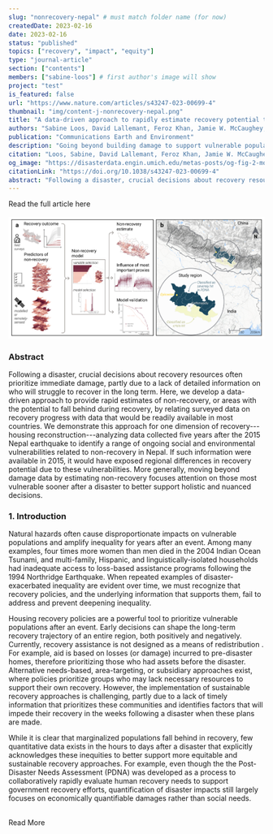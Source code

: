 ```yaml
---
slug: "nonrecovery-nepal" # must match folder name (for now)
createdDate: 2023-02-16
date: 2023-02-16
status: "published"
topics: ["recovery", "impact", "equity"]
type: "journal-article"
section: ["contents"]
members: ["sabine-loos"] # first author's image will show
project: "test"
is_featured: false
url: "https://www.nature.com/articles/s43247-023-00699-4"
thumbnail: "img/content-j-nonrecovery-nepal.png"
title: "A data-driven approach to rapidly estimate recovery potential to go beyond building damage after disasters"
authors: "Sabine Loos, David Lallemant, Feroz Khan, Jamie W. McCaughey, Robert Banick, Nama Budhathoki and Jack W. Baker "
publication: "Communications Earth and Environment"
description: "Going beyond building damage to support vulnerable populations' recovery needs after a disaster."
citation: "Loos, Sabine, David Lallemant, Feroz Khan, Jamie W. McCaughey, Robert Banick, Nama Budhathoki, and Jack W. Baker. “A Data-Driven Approach to Rapidly Estimate Recovery Potential to Go beyond Building Damage after Disasters.” Communications Earth and Environment 4, no. 1 (February 16, 2023): 1–12."
og_image: "https://disasterdata.engin.umich.edu/metas-posts/og-fig-2-model.png"
citationLink: "https://doi.org/10.1038/s43247-023-00699-4"
abstract: "Following a disaster, crucial decisions about recovery resources often prioritize immediate damage, partly due to a lack of detailed information on who will struggle to recover in the long term. Here, we develop a data-driven approach to provide rapid estimates of non-recovery, or areas with the potential to fall behind during recovery, by relating surveyed data on recovery progress with data that would be readily available in most countries. We demonstrate this approach for one dimension of recovery—housing reconstruction—analyzing data collected five years after the 2015 Nepal earthquake to identify a range of ongoing social and environmental vulnerabilities related to non-recovery in Nepal. If such information were available in 2015, it would have exposed regional differences in recovery potential due to these vulnerabilities. More generally, moving beyond damage data by estimating non-recovery focuses attention on those most vulnerable sooner after a disaster to better support holistic and nuanced decisions."
---
```

<Link is-button doOpenInNewTab to="https://www.nature.com/articles/s43247-023-00699-4"> Read the full article here </Link>

<br/>
<br/>

<div class="hero-wrapper">
    <!-- Not totally sure why the public paths are failing the build rn. Todo. -->
    <img src="./fig2-model.png" :style="{maxWidth: '900px', margin: '0 auto'}"/>
</div>




### Abstract
Following a disaster, crucial decisions about recovery resources often prioritize immediate damage, partly due to a lack of detailed information on who will struggle to recover in the long term. Here, we develop a data-driven approach to provide rapid estimates of non-recovery, or areas with the potential to fall behind during recovery, by relating surveyed data on recovery progress with data that would be readily available in most countries. We demonstrate this approach for one dimension of recovery---housing reconstruction---analyzing data collected five years after the 2015 Nepal earthquake to identify a range of ongoing social and environmental vulnerabilities related to non-recovery in Nepal. If such information were available in 2015, it would have exposed regional differences in recovery potential due to these vulnerabilities. More generally, moving beyond damage data by estimating non-recovery focuses attention on those most vulnerable sooner after a disaster to better support holistic and nuanced decisions.

### 1. Introduction
Natural hazards often cause disproportionate impacts on vulnerable populations and amplify inequality for years after an event.
Among many examples, four times more women than men died in the 2004 Indian Ocean Tsunami, and multi-family, Hispanic, and linguistically-isolated households had inadequate access to loss-based assistance programs following the 1994 Northridge Earthquake.
When repeated examples of disaster-exacerbated inequality are evident over time, we must recognize that recovery policies, and the underlying information that supports them, fail to address and prevent deepening inequality.

Housing recovery policies are a powerful tool to prioritize vulnerable populations after an event.
Early decisions can shape the long-term recovery trajectory of an entire region, both positively and negatively. 
Currently, recovery assistance is not designed as a means of redistribution . 
For example, aid is based on losses (or damage) incurred to pre-disaster homes, therefore prioritizing those who had assets before the disaster.
Alternative needs-based, area-targeting,  or subsidiary approaches exist, where policies prioritize groups who may lack necessary resources  to support their own recovery.
However, the implementation of sustainable recovery approaches is challenging, partly due to a lack of timely information that prioritizes these communities and identifies factors that will impede their recovery in the weeks following a disaster when these plans are made.  

While it is clear that marginalized populations fall behind in recovery, few quantitative data exists in the hours to days after a disaster that explicitly acknowledges these inequities to better support more equitable and sustainable recovery approaches.
For example, even though the the Post-Disaster Needs Assessment (PDNA) was developed as a process to collaboratively rapidly evaluate human recovery needs to support government recovery efforts, quantification of disaster impacts still largely focuses on economically quantifiable damages rather than social needs.


<br/>

<Link is-button doOpenInNewTab to="https://www.nature.com/articles/s43247-023-00699-4"> Read More </Link>
